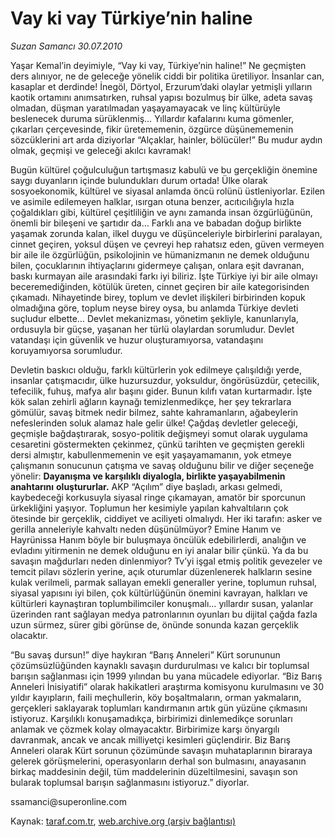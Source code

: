 # Vay ki vay Türkiye’nin haline

*Suzan Samancı 30.07.2010*

<div class="yazi"><p>Yaşar Kemal’in deyimiyle, “Vay ki vay, Türkiye’nin haline!” Ne geçmişten ders alınıyor, ne de geleceğe yönelik ciddi bir politika üretiliyor. İnsanlar can, kasaplar et derdinde! İnegöl, Dörtyol, Erzurum’daki olaylar yetmişli yılların kaotik ortamını anımsatırken, ruhsal yapısı bozulmuş bir ülke, adeta savaş olmadan, düşman yaratılmadan yaşayamayacak ve linç kültürüyle beslenecek duruma sürüklenmiş… Yıllardır kafalarını kuma gömenler, çıkarları çerçevesinde, fikir üretememenin, özgürce düşünememenin sözcüklerini art arda diziyorlar “Alçaklar, hainler, bölücüler!” Bu mudur aydın olmak, geçmişi ve geleceği akılcı kavramak! </p>
<p>Bugün kültürel çoğulculuğun tartışmasız kabulü ve bu gerçekliğin önemine saygı duyanların içinde bulundukları durum ortada! Ülke olarak sosyoekonomik, kültürel ve siyasal anlamda öncü rolünü üstleniyorlar. Ezilen ve asimile edilemeyen halklar, ısırgan otuna benzer, acıtıcılığıyla hızla çoğaldıkları gibi, kültürel çeşitliliğin ve aynı zamanda insan özgürlüğünün, önemli bir bileşeni ve şartıdır da… Farklı ana ve babadan doğup birlikte yaşamak zorunda kalan, ilkel duygu ve düşünceleriyle birbirlerini paralayan, cinnet geçiren, yoksul düşen ve çevreyi hep rahatsız eden, güven vermeyen bir aile ile özgürlüğün, psikolojinin ve hümanizmanın ne demek olduğunu bilen, çocuklarının ihtiyaçlarını gidermeye çalışan, onlara eşit davranan, baskı kurmayan aile arasındaki farkı iyi biliriz. İşte Türkiye iyi bir aile olmayı beceremediğinden, kötülük üreten, cinnet geçiren bir aile kategorisinden çıkamadı. Nihayetinde birey, toplum ve devlet ilişkileri birbirinden kopuk olmadığına göre, toplum neyse birey oysa, bu anlamda Türkiye devleti suçludur elbette… Devlet mekanizması, yönetim şekliyle, kanunlarıyla, ordusuyla bir güçse, yaşanan her türlü olaylardan sorumludur. Devlet vatandaşı için güvenlik ve huzur oluşturamıyorsa, vatandaşını koruyamıyorsa sorumludur. </p>
<p>Devletin baskıcı olduğu, farklı kültürlerin yok edilmeye çalışıldığı yerde, insanlar çatışmacıdır, ülke huzursuzdur, yoksuldur, öngörüsüzdür, çetecilik, tefecilik, fuhuş, mafya alır başını gider. Bunun kılıfı vatan kurtarmadır. İşte kök salan zehirli ağların kaynağı temizlenmedikçe, her şey tekrarlara gömülür, savaş bitmek nedir bilmez, sahte kahramanların, ağabeylerin nefeslerinden soluk alamaz hale gelir ülke! Çağdaş devletler geleceği, geçmişle bağdaştırarak, sosyo-politik değişmeyi somut olarak uygulama cesaretini göstermekten çekinmez, çünkü tarihten ve geçmişten gerekli dersi almıştır, kabullenmemenin ve eşit yaşayamamanın, yok etmeye çalışmanın sonucunun çatışma ve savaş olduğunu bilir ve diğer seçeneğe yönelir: <b>Dayanışma ve karşılıklı diyalogla, birlikte yaşayabilmenin anahtarını</b> <b>oluştururlar.</b> AKP “Açılım” diye başladı, arkası gelmedi, kaybedeceği korkusuyla siyasal ringe çıkamayan, amatör bir sporcunun ürkekliğini yaşıyor. Toplumun her kesimiyle yapılan kahvaltıların çok ötesinde bir gerçeklik, ciddiyet ve aciliyeti olmalıydı. Her iki tarafın: asker ve gerilla anneleriyle kahvaltı neden düşünülmüyor? Emine Hanım ve Hayrünissa Hanım böyle bir buluşmaya öncülük edebilirlerdi, analığın ve evladını yitirmenin ne demek olduğunu en iyi analar bilir çünkü. Ya da bu savaşın mağdurları neden dinlenmiyor? Tv’yi işgal etmiş politik gevezeler ve temcit pilavı sözlerin yerine, açık oturumlar düzenlenerek halkların sesine kulak verilmeli, parmak sallayan emekli generaller yerine, toplumun ruhsal, siyasal yapısını iyi bilen, çok kültürlüğünün önemini kavrayan, halkları ve kültürleri kaynaştıran toplumbilimciler konuşmalı… yıllardır susan, yalanlar üzerinden rant sağlayan medya patronlarının oyunları bu dijital çağda fazla uzun sürmez, sürer gibi görünse de, önünde sonunda kazan gerçeklik olacaktır.</p>
<p>“Bu savaş dursun!” diye haykıran “Barış Anneleri” Kürt sorununun çözümsüzlüğünden kaynaklı savaşın durdurulması ve kalıcı bir toplumsal barışın sağlanması için 1999 yılından bu yana mücadele ediyorlar. “Biz Barış Anneleri İnisiyatifi” olarak hakikatleri araştırma komisyonu kurulmasını ve 30 yıldır kayıpların, faili meçhullerin, köy boşaltmaların, orman yakmaların, gerçekleri saklayarak toplumları kandırmanın artık gün yüzüne çıkmasını istiyoruz. Karşılıklı konuşamadıkça, birbirimizi dinlemedikçe sorunları anlamak ve çözmek kolay olmayacaktır. Birbirimize karşı önyargılı davranmak, ancak ve ancak milliyetçi kesimleri güçlendirir. Biz Barış Anneleri olarak Kürt sorunun çözümünde savaşın muhataplarının biraraya gelerek görüşmelerini, operasyonların derhal son bulmasını, anayasanın birkaç maddesinin değil, tüm maddelerinin düzeltilmesini, savaşın son bularak toplumsal barışın sağlanmasını istiyoruz.” diyorlar.</p>
<p>ssamanci@superonline.com </p>
</div>

Kaynak: [taraf.com.tr](http://www.taraf.com.tr:80/suzan-samanci/makale-vay-ki-vay-turkiye-nin-haline.htm), [web.archive.org (arşiv bağlantısı)](http://web.archive.org/web/20100801190136/http://www.taraf.com.tr:80/suzan-samanci/makale-vay-ki-vay-turkiye-nin-haline.htm)
